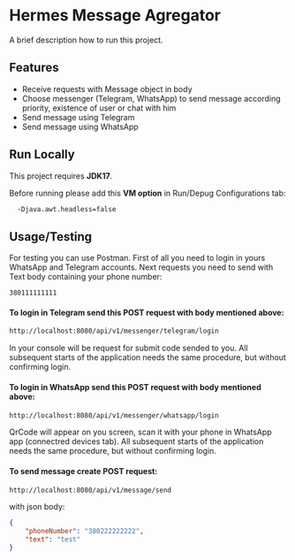 
# Hermes Message Agregator

A brief description how to run this project.


## Features

- Receive requests with Message object in body
- Choose messenger (Telegram, WhatsApp) to send message according priority, existence of user or chat with him
- Send message using Telegram
- Send message using WhatsApp


## Run Locally

This project requires **JDK17**.

Before running please add this **VM option** in Run/Depug Configurations tab:

```bash
  -Djava.awt.headless=false
```



## Usage/Testing
For testing you can use Postman. First of all you need to login in yours WhatsApp and Telegram accounts. Next requests you need to send with Text body containing your phone number:

```text
380111111111
```

#### To login in Telegram send this POST request with body mentioned above:
```bash
http://localhost:8080/api/v1/messenger/telegram/login
```
In your console will be request for submit code sended to you. All subsequent starts of the application needs the same procedure, but without confirming login.



#### To login in WhatsApp send this POST request with body mentioned above:


```bash
http://localhost:8080/api/v1/messenger/whatsapp/login
```
QrCode will appear on you screen, scan it with your phone in WhatsApp app (connectred devices tab).
All subsequent starts of the application needs the same procedure, but without confirming login.


#### To send message create POST request:

```bash
http://localhost:8080/api/v1/message/send
```

with json body:

```json
{
    "phoneNumber": "380222222222",
    "text": "test"
}
```

